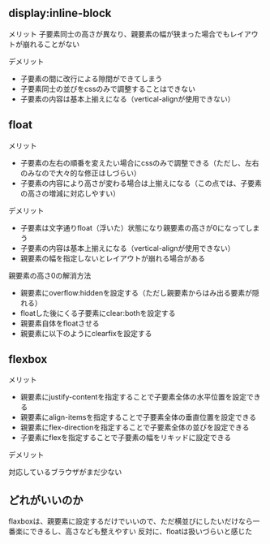 ## display:inline-block 

メリット 子要素同士の高さが異なり、親要素の幅が狭まった場合でもレイアウトが崩れることがない

デメリット
- 子要素の間に改行による隙間ができてしまう
- 子要素同士の並びをcssのみで調整することはできない
- 子要素の内容は基本上揃えになる（vertical-alignが使用できない）

## float

メリット
- 子要素の左右の順番を変えたい場合にcssのみで調整できる（ただし、左右のみなので大々的な修正はしづらい）
- 子要素の内容により高さが変わる場合は上揃えになる（この点では、子要素の高さの増減に対応しやすい）

デメリット
- 子要素は文字通りfloat（浮いた）状態になり親要素の高さが0になってしまう
- 子要素の内容は基本上揃えになる（vertical-alignが使用できない）
- 親要素の幅を指定しないとレイアウトが崩れる場合がある

親要素の高さ0の解消方法

- 親要素にoverflow:hiddenを設定する（ただし親要素からはみ出る要素が隠れる）
- floatした後にくる子要素にclear:bothを設定する
- 親要素自体をfloatさせる
- 親要素に以下のようにclearfixを設定する

## flexbox

メリット

- 親要素にjustify-contentを指定することで子要素全体の水平位置を設定できる
- 親要素にalign-itemsを指定することで子要素全体の垂直位置を設定できる
- 親要素にflex-directionを指定することで子要素全体の並びを設定できる
- 子要素にflexを指定することで子要素の幅をリキッドに設定できる

デメリット

対応しているブラウザがまだ少ない

## どれがいいのか

flaxboxは、親要素に設定するだけでいいので、ただ横並びにしたいだけなら一番楽にできるし、高さなども整えやすい
反対に、floatは扱いづらいと感じた




